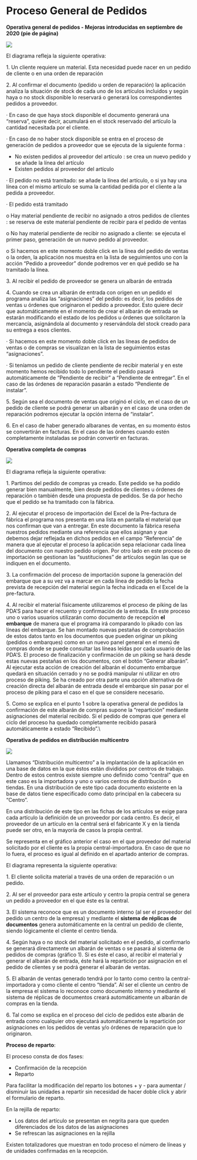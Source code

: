 # Proceso General de Pedidos

**Operativa general de pedidos - Mejoras introducidas en septiembre de 2020 (pie de página)**

![](<../../../.gitbook/assets/image (70).png>)

El diagrama refleja la siguiente operativa:

1\. Un cliente requiere un material. Esta necesidad puede nacer en un pedido de cliente o en una orden de reparación

2\. Al confirmar el documento (pedido u orden de reparación) la aplicación analiza la situación de stock de cada uno de los artículos incluidos y según haya o no stock disponible lo reservará o generará los correspondientes pedidos a proveedor.

· En caso de que haya stock disponible el documento generará una “reserva”, quiere decir, acumulará en el stock reservado del artículo la cantidad necesitada por el cliente.

· En caso de no haber stock disponible se entra en el proceso de generación de pedidos a proveedor que se ejecuta de la siguiente forma :

* No existen pedidos al proveedor del artículo : se crea un nuevo pedido y se añade la línea del artículo
* Existen pedidos al proveedor del artículo

· El pedido no está tramitado: se añade la línea del artículo, o si ya hay una línea con el mismo artículo se suma la cantidad pedida por el cliente a la pedida a proveedor.

· El pedido está tramitado

o Hay material pendiente de recibir no asignado a otros pedidos de clientes : se reserva de este material pendiente de recibir para el pedido de ventas

o No hay material pendiente de recibir no asignado a cliente: se ejecuta el primer paso, generación de un nuevo pedido al proveedor.

o Si hacemos en este momento doble click en la línea del pedido de ventas o la orden, la aplicación nos muestra en la lista de seguimientos uno con la acción “Pedido a proveedor” donde podremos ver en qué pedido se ha tramitado la línea.

3\. Al recibir el pedido de proveedor se genera un albarán de entrada

4\. Cuando se crea un albarán de entrada con origen en un pedido el programa analiza las “asignaciones” del pedido: es decir, los pedidos de ventas u órdenes que originaron el pedido a proveedor. Esto quiere decir que automáticamente en el momento de crear el albarán de entrada se estarán modificando el estado de los pedidos u órdenes que solicitaron la mercancía, asignándola al documento y reservándola del stock creado para su entrega a esos clientes.

· Si hacemos en este momento doble click en las líneas de pedidos de ventas o de compras se visualizan en la lista de seguimientos estas “asignaciones”.

· Si teníamos un pedido de cliente pendiente de recibir material y en este momento hemos recibido todo lo pendiente el pedido pasará automáticamente de “Pendiente de recibir” a “Pendiente de entregar”. En el caso de las órdenes de reparación pasarán a estado “Pendiente de instalar”.

5\. Según sea el documento de ventas que originó el ciclo, en el caso de un pedido de cliente se podrá generar un albarán y en el caso de una orden de reparación podremos ejecutar la opción interna de “instalar”.

6\. En el caso de haber generado albaranes de ventas, en su momento éstos se convertirán en facturas. En el caso de las órdenes cuando estén completamente instaladas se podrán convertir en facturas.

**Operativa completa de compras**

![](<../../../.gitbook/assets/image (71).png>)

El diagrama refleja la siguiente operativa:

1\. Partimos del pedido de compras ya creado. Este pedido se ha podido generar bien manualmente, bien desde pedidos de clientes u órdenes de reparación o también desde una propuesta de pedidos. Se da por hecho que el pedido se ha tramitado con la fábrica.

2\. Al ejecutar el proceso de importación del Excel de la Pre-factura de fábrica el programa nos presenta en una lista en pantalla el material que nos confirman que van a entregar. En este documento la fábrica reseña nuestros pedidos mediante una referencia que ellos asignan y que debemos dejar reflejada en dichos pedidos en el campo “Referencia” de manera que al ejecutar el proceso la aplicación sepa relacionar cada línea del documento con nuestro pedido origen. Por otro lado en este proceso de importación se gestionan las “sustituciones” de artículos según las que se indiquen en el documento.

3\. La confirmación del proceso de importación supone la generación del embarque que a su vez va a marcar en cada línea de pedido la fecha prevista de recepción del material según la fecha indicada en el Excel de la pre-factura.

4\. Al recibir el material físicamente utilizaremos el proceso de piking de las PDA’S para hacer el recuento y confirmación de la entrada. En este proceso uno o varios usuarios utilizarán como documento de recepción **el embarque** de manera que el programa irá comparando lo pikado con las líneas del embarque. Se han montado nuevas pestañas de comprobación de estos datos tanto en los documentos que pueden originar un piking (pedidos o embarques) como en un nuevo panel general en el menú de compras donde se puede consultar las líneas leídas por cada usuario de las PDA’S. El proceso de finalización y confirmación de un piking se hará desde estas nuevas pestañas en los documentos, con el botón “Generar albarán”. Al ejecutar esta acción de creación del albarán el documento embarque quedará en situación cerrado y no se podrá manipular ni utilizar en otro proceso de piking. Se ha creado por otra parte una opción alternativa de creación directa del albarán de entrada desde el embarque sin pasar por el proceso de piking para el caso en el que se considere necesario.

5\. Como se explica en el punto 1 sobre la operativa general de pedidos la confirmación de este albarán de compras supone la “repartición” mediante asignaciones del material recibido. Si el pedido de compras que genera el ciclo del proceso ha quedado completamente recibido pasará automáticamente a estado “Recibido”.\\



**Operativa de pedidos en distribución multicentro**

![](<../../../.gitbook/assets/image (72).png>)

Llamamos “Distribución multicentro” a la implantación de la aplicación en una base de datos en la que éstos están divididos por centros de trabajo. Dentro de estos centros existe siempre uno definido como “central” que en este caso es la importadora y uno o varios centros de distribución o tiendas. En una distribución de este tipo cada documento existente en la base de datos tiene especificado como dato principal en la cabecera su “Centro”.

En una distribución de este tipo en las fichas de los artículos se exige para cada artículo la definición de un proveedor por cada centro. Es decir, el proveedor de un artículo en la central será el fabricante X y en la tienda puede ser otro, en la mayoría de casos la propia central.

Se representa en el gráfico anterior el caso en el que proveedor del material solicitado por el cliente es la propia central-importadora. En caso de que no lo fuera, el proceso es igual al definido en el apartado anterior de compras.

El diagrama representa la siguiente operativa:

1\. El cliente solicita material a través de una orden de reparación o un pedido.

2\. Al ser el proveedor para este artículo y centro la propia central se genera un pedido a proveedor en el que éste es la central.

3\. El sistema reconoce que es un documento interno (al ser el proveedor del pedido un centro de la empresa) y mediante el **sistema de réplicas de documentos** genera automáticamente en la central un pedido de cliente, siendo lógicamente el cliente el centro tienda.

4\. Según haya o no stock del material solicitado en el pedido, al confirmarlo se generará directamente un albarán de ventas o se pasará al sistema de pedidos de compras (gráfico 1). Si es éste el caso, al recibir el material y generar el albarán de entrada, éste hará la repartición por asignación en el pedido de clientes y se podrá generar el albarán de ventas.

5\. El albarán de ventas generado tendrá por lo tanto como centro la central-importadora y como cliente el centro “tienda”. Al ser el cliente un centro de la empresa el sistema lo reconoce como documento interno y mediante el sistema de réplicas de documentos creará automáticamente un albarán de compras en la tienda.

6\. Tal como se explica en el proceso del ciclo de pedidos este albarán de entrada como cualquier otro ejecutará automáticamente la repartición por asignaciones en los pedidos de ventas y/o órdenes de reparación que lo originaron.

**Proceso de reparto**:

El proceso consta de dos fases:

* Confirmación de la recepción
* Reparto

Para facilitar la modificación del reparto los botones + y - para aumentar / disminuir las unidades a repartir sin necesidad de hacer doble click y abrir el formulario de reparto.

En la rejilla de reparto:

* Los datos del artículo se presentan en negrita para que queden diferenciados de los datos de las asignaciones
* Se refrescan las asignaciones en la rejilla

Existen totalizadores que muestran en todo proceso el número de líneas y de unidades confirmadas en la recepción.
